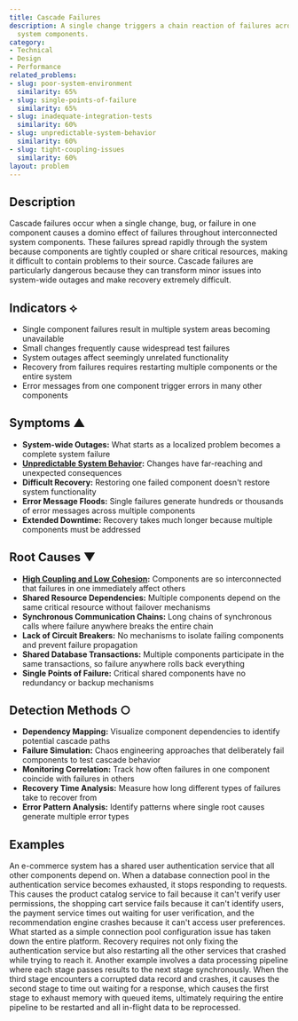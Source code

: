 ```yaml
---
title: Cascade Failures
description: A single change triggers a chain reaction of failures across multiple
  system components.
category:
- Technical
- Design
- Performance
related_problems:
- slug: poor-system-environment
  similarity: 65%
- slug: single-points-of-failure
  similarity: 65%
- slug: inadequate-integration-tests
  similarity: 60%
- slug: unpredictable-system-behavior
  similarity: 60%
- slug: tight-coupling-issues
  similarity: 60%
layout: problem
---
```


## Description

Cascade failures occur when a single change, bug, or failure in one component causes a domino effect of failures throughout interconnected system components. These failures spread rapidly through the system because components are tightly coupled or share critical resources, making it difficult to contain problems to their source. Cascade failures are particularly dangerous because they can transform minor issues into system-wide outages and make recovery extremely difficult.

## Indicators ⟡
- Single component failures result in multiple system areas becoming unavailable
- Small changes frequently cause widespread test failures
- System outages affect seemingly unrelated functionality
- Recovery from failures requires restarting multiple components or the entire system
- Error messages from one component trigger errors in many other components

## Symptoms ▲
- **System-wide Outages:** What starts as a localized problem becomes a complete system failure
- **[Unpredictable System Behavior](unpredictable-system-behavior.md):** Changes have far-reaching and unexpected consequences
- **Difficult Recovery:** Restoring one failed component doesn't restore system functionality
- **Error Message Floods:** Single failures generate hundreds or thousands of error messages across multiple components
- **Extended Downtime:** Recovery takes much longer because multiple components must be addressed

## Root Causes ▼
- **[High Coupling and Low Cohesion](high-coupling-low-cohesion.md):** Components are so interconnected that failures in one immediately affect others
- **Shared Resource Dependencies:** Multiple components depend on the same critical resource without failover mechanisms
- **Synchronous Communication Chains:** Long chains of synchronous calls where failure anywhere breaks the entire chain
- **Lack of Circuit Breakers:** No mechanisms to isolate failing components and prevent failure propagation
- **Shared Database Transactions:** Multiple components participate in the same transactions, so failure anywhere rolls back everything
- **Single Points of Failure:** Critical shared components have no redundancy or backup mechanisms

## Detection Methods ○
- **Dependency Mapping:** Visualize component dependencies to identify potential cascade paths
- **Failure Simulation:** Chaos engineering approaches that deliberately fail components to test cascade behavior
- **Monitoring Correlation:** Track how often failures in one component coincide with failures in others
- **Recovery Time Analysis:** Measure how long different types of failures take to recover from
- **Error Pattern Analysis:** Identify patterns where single root causes generate multiple error types

## Examples

An e-commerce system has a shared user authentication service that all other components depend on. When a database connection pool in the authentication service becomes exhausted, it stops responding to requests. This causes the product catalog service to fail because it can't verify user permissions, the shopping cart service fails because it can't identify users, the payment service times out waiting for user verification, and the recommendation engine crashes because it can't access user preferences. What started as a simple connection pool configuration issue has taken down the entire platform. Recovery requires not only fixing the authentication service but also restarting all the other services that crashed while trying to reach it. Another example involves a data processing pipeline where each stage passes results to the next stage synchronously. When the third stage encounters a corrupted data record and crashes, it causes the second stage to time out waiting for a response, which causes the first stage to exhaust memory with queued items, ultimately requiring the entire pipeline to be restarted and all in-flight data to be reprocessed.
